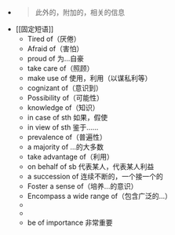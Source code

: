 - >此外的，附加的，相关的信息
- [[固定短语]]
	- Tired of（厌倦）
	- Afraid of（害怕）
	- proud of 为...自豪
	- take care of（照顾）
	- make use of 使用，利用（以谋私利等）
	- cognizant of（意识到）
	- Possibility of（可能性）
	- knowledge of（知识）
	- in case of sth 如果，假使
	- in view of sth 鉴于……
	- prevalence of（普遍性）
	- a majority of ...的大多数
	- take advantage of（利用）
	- on behalf of sb 代表某人，代表某人利益
	- a succession of 连续不断的，一个接一个的
	- Foster a sense of（培养...的意识）
	- Encompass a wide range of（包含广泛的...）
	-
	-
	- be of importance 非常重要